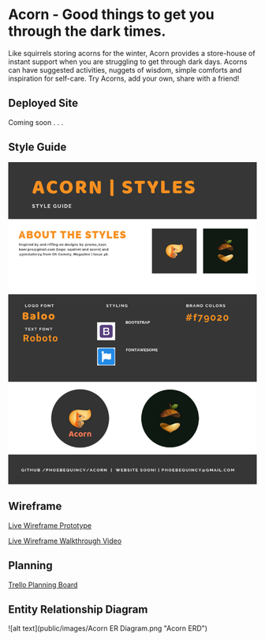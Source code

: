 # Acorn - Good things to get you through the dark times.
Like squirrels storing acorns for the winter, Acorn provides a store-house of instant support when you are struggling to get through dark days. Acorns can have suggested activities, nuggets of wisdom, simple comforts and inspiration for self-care. Try Acorns, add your own, share with a friend!


## Deployed Site
Coming soon . . .


## Style Guide
![alt text](public/images/acorn_style_guide.png "Acorn Style Guide")


## Wireframe
[Live Wireframe Prototype](https://xd.adobe.com/view/6c9a3119-de27-4519-5191-2e318be82058-1aab/)

[Live Wireframe Walkthrough Video](https://vimeo.com/321647356)


## Planning
[Trello Planning Board](https://trello.com/b/xQnuFAwx/phoebeq4project)

## Entity Relationship Diagram
![alt text](public/images/Acorn ER Diagram.png "Acorn ERD")
